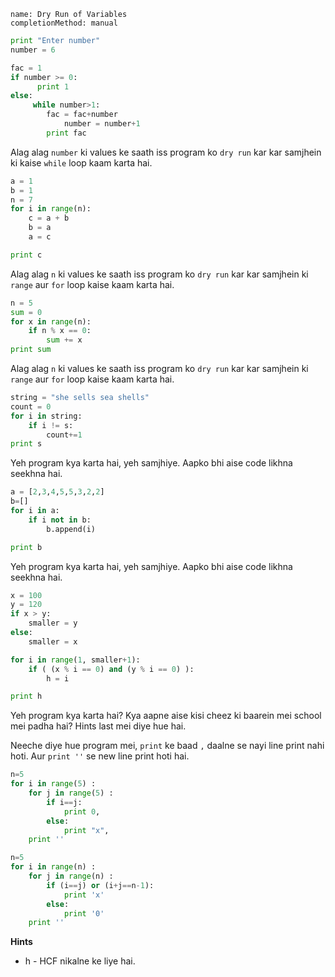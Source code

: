 ```ngMeta
name: Dry Run of Variables
completionMethod: manual
```

```python
print "Enter number"
number = 6

fac = 1
if number >= 0:
	  print 1
else:
 	 while number>1:
		fac = fac+number
    		number = number+1
  		print fac
```
Alag alag `number` ki values ke saath iss program ko `dry run` kar kar samjhein ki kaise `while` loop kaam karta hai.

```python
a = 1
b = 1
n = 7
for i in range(n):
    c = a + b
    b = a
    a = c

print c
```

Alag alag `n` ki values ke saath iss program ko `dry run` kar kar samjhein ki `range` aur `for` loop kaise kaam karta hai.

```python
n = 5
sum = 0
for x in range(n):
    if n % x == 0:
        sum += x
print sum
```

Alag alag `n` ki values ke saath iss program ko `dry run` kar kar samjhein ki `range` aur `for` loop kaise kaam karta hai.

```python
string = "she sells sea shells"
count = 0
for i in string:
	if i != s:
		count+=1
print s
```
Yeh program kya karta hai, yeh samjhiye. Aapko bhi aise code likhna seekhna hai.

```python
a = [2,3,4,5,5,3,2,2]
b=[]
for i in a:
	if i not in b:
		b.append(i)

print b
```
Yeh program kya karta hai, yeh samjhiye. Aapko bhi aise code likhna seekhna hai.

```python
x = 100
y = 120
if x > y:
    smaller = y
else:
    smaller = x

for i in range(1, smaller+1):
    if ( (x % i == 0) and (y % i == 0) ):
        h = i

print h
```
Yeh program kya karta hai? Kya aapne aise kisi cheez ki baarein mei school mei padha hai? Hints last mei diye hue hai.

Neeche diye hue program mei, `print` ke baad `,` daalne se nayi line print nahi hoti. Aur `print ''` se new line print hoti hai.
```python
n=5
for i in range(5) :
    for j in range(5) :
        if i==j:
            print 0,
        else:
            print "x",
    print ''
```

```python
n=5
for i in range(n) :
    for j in range(n) :
        if (i==j) or (i+j==n-1):
            print 'x'
        else:
            print '0'
    print ''
```

**Hints**
- h - HCF nikalne ke liye hai.